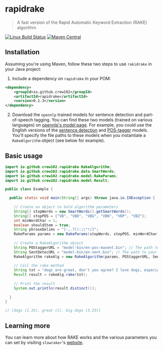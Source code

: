 rapidrake
================

> A fast version of the Rapid Automatic Keyword Extraction (RAKE) algorithm

[![Linux Build Status](https://travis-ci.org/crew102/rapidrake-java.svg?branch=master)](https://travis-ci.org/crew102/rapidrake-java)
[![Maven Central](https://maven-badges.herokuapp.com/maven-central/io.github.crew102/rapidrake/badge.svg)](https://maven-badges.herokuapp.com/maven-central/io.github.crew102/rapidrake)

Installation
------------

Assuming you're using Maven, follow these two steps to use `rakidrake` in your Java project:

1. Include a dependency on `rapidrake` in your POM:

```xml
<dependency>
    <groupId>io.github.crew102</groupId>
    <artifactId>rapidrake</artifactId>
    <version>0.1.3</version>
</dependency>
```

2. Download the `opennlp` trained models for sentence detection and part-of-speech tagging. You can find these two models (trained on various languages) on [opennlp's model page](http://opennlp.sourceforge.net/models-1.5/). For example, you could use the English versions of the [sentence detection](http://opennlp.sourceforge.net/models-1.5/en-sent.bin) and [POS-tagger](http://opennlp.sourceforge.net/models-1.5/en-pos-maxent.bin) models. You'll specify the file paths to these models when you instantiate a `RakeAlgorithm` object (see below for example).

Basic usage
------------

```java
import io.github.crew102.rapidrake.RakeAlgorithm;
import io.github.crew102.rapidrake.data.SmartWords;
import io.github.crew102.rapidrake.model.RakeParams;
import io.github.crew102.rapidrake.model.Result;

public class Example {

  public static void main(String[] args) throws java.io.IOException {
    
    // Create an object to hold algorithm parameters
    String[] stopWords = new SmartWords().getSmartWords(); 
    String[] stopPOS = {"VB", "VBD", "VBG", "VBN", "VBP", "VBZ"}; 
    int minWordChar = 1;
    boolean shouldStem = true;
    String phraseDelims = "[-,.?():;\"!/]"; 
    RakeParams params = new RakeParams(stopWords, stopPOS, minWordChar, shouldStem, phraseDelims);
    
    // Create a RakeAlgorithm object
    String POStaggerURL = "model-bin/en-pos-maxent.bin"; // The path to your POS tagging model
    String SentDetecURL = "model-bin/en-sent.bin"; // The path to your sentence detection model
    RakeAlgorithm rakeAlg = new RakeAlgorithm(params, POStaggerURL, SentDetecURL);
    
    // Call the rake method
    String txt = "dogs are great, don't you agree? I love dogs, especially big dogs";
    Result result = rakeAlg.rake(txt);
    
    // Print the result
    System.out.println(result.distinct());
    
  }
}

// [dogs (1.33), great (1), big dogs (3.33)]
```

Learning more
------------

You can learn more about how RAKE works and the various parameters you can set by visiting `slowraker`'s [website](https://crew102.github.io/slowraker/index.html).